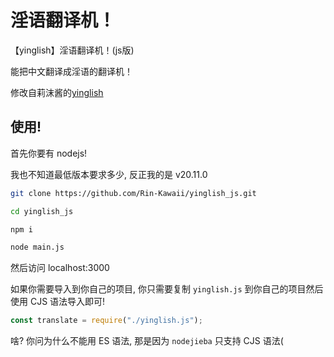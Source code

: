 # 淫语翻译机！
【yinglish】淫语翻译机！(js版)

能把中文翻译成淫语的翻译机！

修改自莉沫酱的[yinglish](https://github.com/RimoChan/yinglish)

## 使用!

首先你要有 nodejs!

我也不知道最低版本要求多少, 反正我的是 v20.11.0

``` bash
git clone https://github.com/Rin-Kawaii/yinglish_js.git

cd yinglish_js

npm i

node main.js
```

然后访问 localhost:3000

如果你需要导入到你自己的项目, 你只需要复制 `yinglish.js` 到你自己的项目然后使用 CJS 语法导入即可!

``` javascript
const translate = require("./yinglish.js");
```

啥? 你问为什么不能用 ES 语法, 那是因为 `nodejieba` 只支持 CJS 语法(

